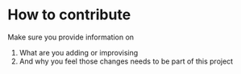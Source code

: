 # How to contribute

Make sure you provide information on  

1. What are you adding or improvising
2. And why you feel those changes needs to be part of this project
